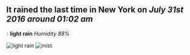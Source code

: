 ## It rained the last time in New York on *July 31st 2016 around 01:02 am*
💧  **light rain** *Humidity 88%*

![light rain](http://openweathermap.org/img/w/10n.png) ![mist](http://openweathermap.org/img/w/50n.png)
